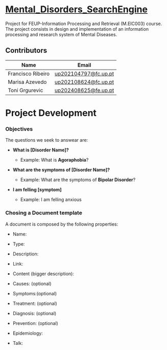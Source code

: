 # [Mental_Disorders_SearchEngine](https://github.com/franciscoribeiro2003/Mental_Disorders_SearchEngine)

Project for FEUP-Information Processing and Retrieval (M.EIC003) course. The project consists in design and implementation of an information processing and research system of Mental Diseases.

## Contributors

| Name              | Email                |
| ----------------- | -------------------- |
| Francisco Ribeiro | up202104797@fc.up.pt |
| Marisa Azevedo    | up202108624@fc.up.pt |
| Toni Grgurevic    | up202408625@fe.up.pt |

# Project Development

### Objectives

The questions we seek to answear are:

- **What is [Disorder Name]?**
  
  - Example: What is **Agoraphobia**?

- **What are the symptoms of [Disorder Name]?**
  
  - Example: What are the symptoms of **Bipolar Disorder**?

- **I am felling [symptom]**
  
  - Example: I am felling anxious



### Chosing a Document template

A document is composed by the following properties:

- Name:

- Type:

- Description:

- Link:

- Content (bigger description):

- Causes: (optional)

- Symptoms:(optional)

- Treatment: (optional)

- Diagnosis: (optional)

- Prevention: (optional)

- Epidemiology:

- Talk: